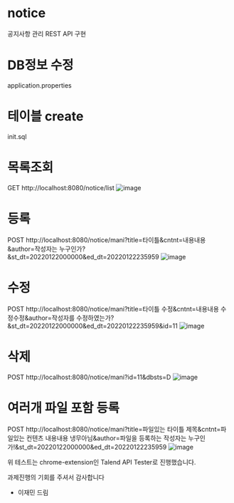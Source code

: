 # notice
공지사항 관리 REST API 구현
# DB정보 수정
application.properties
# 테이블 create
init.sql
# 목록조회
GET http://localhost:8080/notice/list
![image](https://user-images.githubusercontent.com/18359068/150550237-93c403c5-5def-4596-9e6f-7d77aa2eccd7.png)
# 등록
POST http://localhost:8080/notice/mani?title=타이틀&cntnt=내용내용&author=작성자는 누구인가?&st_dt=20220122000000&ed_dt=20220122235959
![image](https://user-images.githubusercontent.com/18359068/150551028-939831e4-2830-4b86-a384-e9b24e5f9929.png)
# 수정
POST http://localhost:8080/notice/mani?title=타이틀 수정&cntnt=내용내용 수정수정&author=작성자를 수정하였는가?&st_dt=20220122000000&ed_dt=20220122235959&id=11
![image](https://user-images.githubusercontent.com/18359068/150551641-a857a428-b393-497e-ad9c-25fec6579042.png)
# 삭제
POST http://localhost:8080/notice/mani?id=11&dbsts=D
![image](https://user-images.githubusercontent.com/18359068/150551886-53df92c1-e5a5-4a5e-a948-bf3ed541a5f1.png)
# 여러개 파일 포함 등록
POST http://localhost:8080/notice/mani?title=파일있는 타이틀 제목&cntnt=파일있는 컨텐츠 내용내용 냉무아님&author=파일을 등록하는 작성자는 누구인가!&st_dt=20220122000000&ed_dt=20220122235959
![image](https://user-images.githubusercontent.com/18359068/150552467-1ab73588-6016-4e52-9c11-58abd2a085f3.png)

위 테스트는 chrome-extension인 Talend API Tester로 진행했습니다.

과제진행의 기회를 주셔서 감사합니다
 - 이재민 드림
